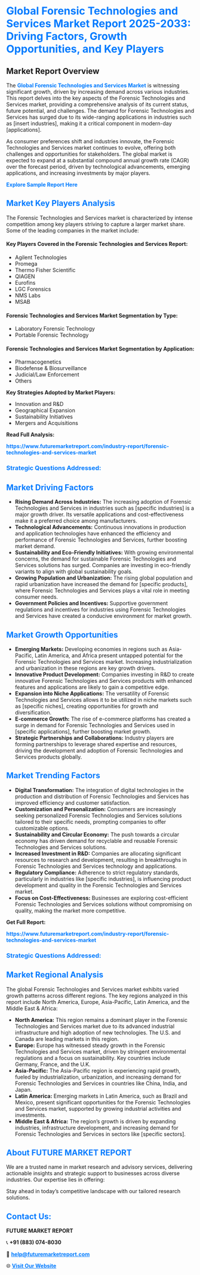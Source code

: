 <h1 style="color: #007BFF;">Global Forensic Technologies and Services Market Report 2025-2033: Driving Factors, Growth Opportunities, and Key Players</h1>

<section id="overview">
<h2>Market Report Overview</h2>
<p>The <a href="https://www.futuremarketreport.com/industry-report/forensic-technologies-and-services-market" style="color: #007BFF; text-decoration: none;"><strong>Global Forensic Technologies and Services Market</strong></a> is witnessing significant growth, driven by increasing demand across various industries. This report delves into the key aspects of the Forensic Technologies and Services market, providing a comprehensive analysis of its current status, future potential, and challenges. The demand for Forensic Technologies and Services has surged due to its wide-ranging applications in industries such as [insert industries], making it a critical component in modern-day [applications].</p>
<p>As consumer preferences shift and industries innovate, the Forensic Technologies and Services market continues to evolve, offering both challenges and opportunities for stakeholders. The global market is expected to expand at a substantial compound annual growth rate (CAGR) over the forecast period, driven by technological advancements, emerging applications, and increasing investments by major players.</p>
</section>

<section id="overview">
<p><a href="https://www.futuremarketreport.com/request-sample/reportId=62948" style="color: #007BFF; text-decoration: none;"><strong>Explore Sample Report Here</strong></a></p>
</section>

<section id="key-players">
<h2 style="color: #007BFF;">Market Key Players Analysis</h2>
<p>The Forensic Technologies and Services market is characterized by intense competition among key players striving to capture a larger market share. Some of the leading companies in the market include:</p>
<h4>Key Players Covered in the Forensic Technologies and Services Report:</h4>
<ul><li>Agilent Technologies</li><li>Promega</li><li>Thermo Fisher Scientific</li><li>QIAGEN</li><li>Eurofins</li><li>LGC Forensics</li><li>NMS Labs</li><li>MSAB</li></ul>
<h4>Forensic Technologies and Services Market Segmentation by Type:</h4>
<ul><li>Laboratory Forensic Technology</li><li>Portable Forensic Technology</li></ul>

<h4>Forensic Technologies and Services Market Segmentation by Application:</h4>
<ul><li>Pharmacogenetics</li><li>Biodefense &amp; Biosurveillance</li><li>Judicial/Law Enforcement</li><li>Others</li></ul>
<p><strong>Key Strategies Adopted by Market Players:</strong></p>
<ul>
<li>Innovation and R&D</li>
<li>Geographical Expansion</li>
<li>Sustainability Initiatives</li>
<li>Mergers and Acquisitions</li>
</ul>
</section>

<section>
<p><strong>Read Full Analysis: </strong></p><a href="https://www.futuremarketreport.com/industry-report/forensic-technologies-and-services-market" style="color: #007BFF; text-decoration: none;"><strong>https://www.futuremarketreport.com/industry-report/forensic-technologies-and-services-market</strong></a>
<h3 style="color: #007BFF;">Strategic Questions Addressed:</h3>
</section>

<section id="driving-factors">
<h2 style="color: #007BFF;">Market Driving Factors</h2>
<ul>
<li><strong>Rising Demand Across Industries:</strong> The increasing adoption of Forensic Technologies and Services in industries such as [specific industries] is a major growth driver. Its versatile applications and cost-effectiveness make it a preferred choice among manufacturers.</li>
<li><strong>Technological Advancements:</strong> Continuous innovations in production and application technologies have enhanced the efficiency and performance of Forensic Technologies and Services, further boosting market demand.</li>
<li><strong>Sustainability and Eco-Friendly Initiatives:</strong> With growing environmental concerns, the demand for sustainable Forensic Technologies and Services solutions has surged. Companies are investing in eco-friendly variants to align with global sustainability goals.</li>
<li><strong>Growing Population and Urbanization:</strong> The rising global population and rapid urbanization have increased the demand for [specific products], where Forensic Technologies and Services plays a vital role in meeting consumer needs.</li>
<li><strong>Government Policies and Incentives:</strong> Supportive government regulations and incentives for industries using Forensic Technologies and Services have created a conducive environment for market growth.</li>
</ul>
</section>

<section id="growth-opportunities">
<h2 style="color: #007BFF;">Market Growth Opportunities</h2>
<ul>
<li><strong>Emerging Markets:</strong> Developing economies in regions such as Asia-Pacific, Latin America, and Africa present untapped potential for the Forensic Technologies and Services market. Increasing industrialization and urbanization in these regions are key growth drivers.</li>
<li><strong>Innovative Product Development:</strong> Companies investing in R&D to create innovative Forensic Technologies and Services products with enhanced features and applications are likely to gain a competitive edge.</li>
<li><strong>Expansion into Niche Applications:</strong> The versatility of Forensic Technologies and Services allows it to be utilized in niche markets such as [specific niches], creating opportunities for growth and diversification.</li>
<li><strong>E-commerce Growth:</strong> The rise of e-commerce platforms has created a surge in demand for Forensic Technologies and Services used in [specific applications], further boosting market growth.</li>
<li><strong>Strategic Partnerships and Collaborations:</strong> Industry players are forming partnerships to leverage shared expertise and resources, driving the development and adoption of Forensic Technologies and Services products globally.</li>
</ul>
</section>

<section id="trending-factors">
<h2 style="color: #007BFF;">Market Trending Factors</h2>
<ul>
<li><strong>Digital Transformation:</strong> The integration of digital technologies in the production and distribution of Forensic Technologies and Services has improved efficiency and customer satisfaction.</li>
<li><strong>Customization and Personalization:</strong> Consumers are increasingly seeking personalized Forensic Technologies and Services solutions tailored to their specific needs, prompting companies to offer customizable options.</li>
<li><strong>Sustainability and Circular Economy:</strong> The push towards a circular economy has driven demand for recyclable and reusable Forensic Technologies and Services solutions.</li>
<li><strong>Increased Investment in R&D:</strong> Companies are allocating significant resources to research and development, resulting in breakthroughs in Forensic Technologies and Services technology and applications.</li>
<li><strong>Regulatory Compliance:</strong> Adherence to strict regulatory standards, particularly in industries like [specific industries], is influencing product development and quality in the Forensic Technologies and Services market.</li>
<li><strong>Focus on Cost-Effectiveness:</strong> Businesses are exploring cost-efficient Forensic Technologies and Services solutions without compromising on quality, making the market more competitive.</li>
</ul>
</section>

<section>
<p><strong>Get Full Report: </strong></p><a href="https://www.futuremarketreport.com/industry-report/forensic-technologies-and-services-market" style="color: #007BFF; text-decoration: none;"><strong>https://www.futuremarketreport.com/industry-report/forensic-technologies-and-services-market</strong></a>
<h3 style="color: #007BFF;">Strategic Questions Addressed:</h3>
</section>


<section id="regional-analysis">
<h2 style="color: #007BFF;">Market Regional Analysis</h2>
<p>The global Forensic Technologies and Services market exhibits varied growth patterns across different regions. The key regions analyzed in this report include North America, Europe, Asia-Pacific, Latin America, and the Middle East & Africa:</p>
<ul>
<li><strong>North America:</strong> This region remains a dominant player in the Forensic Technologies and Services market due to its advanced industrial infrastructure and high adoption of new technologies. The U.S. and Canada are leading markets in this region.</li>
<li><strong>Europe:</strong> Europe has witnessed steady growth in the Forensic Technologies and Services market, driven by stringent environmental regulations and a focus on sustainability. Key countries include Germany, France, and the U.K.</li>
<li><strong>Asia-Pacific:</strong> The Asia-Pacific region is experiencing rapid growth, fueled by industrialization, urbanization, and increasing demand for Forensic Technologies and Services in countries like China, India, and Japan.</li>
<li><strong>Latin America:</strong> Emerging markets in Latin America, such as Brazil and Mexico, present significant opportunities for the Forensic Technologies and Services market, supported by growing industrial activities and investments.</li>
<li><strong>Middle East & Africa:</strong> The region’s growth is driven by expanding industries, infrastructure development, and increasing demand for Forensic Technologies and Services in sectors like [specific sectors].</li>
</ul>
</section>

<footer>
<h2 style="color: #007BFF;">About FUTURE MARKET REPORT</h2>
<p>We are a trusted name in market research and advisory services, delivering actionable insights and strategic support to businesses across diverse industries. Our expertise lies in offering:</p>

<p>Stay ahead in today’s competitive landscape with our tailored research solutions.</p>

<h2 style="color: #007BFF;">Contact Us:</h2>
<p><strong>FUTURE MARKET REPORT</strong></p>
<p>📞 <strong>+91 (883) 074-8030</strong></p>
<p>📧 <strong><a href="mailto:help@futuremarketreport.com" style="color: #007BFF;">help@futuremarketreport.com</a></strong></p>
<p>🌐 <strong><a href="https://www.futuremarketreport.com/" style="color: #007BFF;">Visit Our Website</a></strong></p>
</footer>